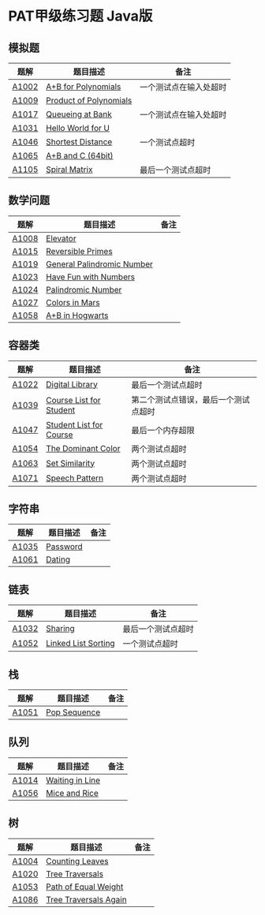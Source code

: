 # PAT甲级练习题 Java版

## 模拟题

|  题解   | 题目描述  | 备注 |
|  ----  | ----  | ---- |
| [A1002](/src/test1002.java)  | [A+B for Polynomials](https://pintia.cn/problem-sets/994805342720868352/problems/994805526272000000) | 一个测试点在输入处超时 |
| [A1009](/src/test1009.java)  | [Product of Polynomials](https://pintia.cn/problem-sets/994805342720868352/problems/994805509540921344) |  |
| [A1017](/src/test1017.java)  | [Queueing at Bank](https://pintia.cn/problem-sets/994805342720868352/problems/994805491530579968) | 一个测试点在输入处超时 |
| [A1031](/src/test1031.java)  | [Hello World for U](https://pintia.cn/problem-sets/994805342720868352/problems/994805462535356416) |  |
| [A1046](/src/test1046.java)  | [Shortest Distance](https://pintia.cn/problem-sets/994805342720868352/problems/994805435700199424) | 一个测试点超时 |
| [A1065](/src/test1065.java)  | [A+B and C (64bit)](https://pintia.cn/problem-sets/994805342720868352/problems/994805406352654336) |  |
| [A1105](/src/test1105.java)  | [Spiral Matrix](https://pintia.cn/problem-sets/994805342720868352/problems/994805363117768704) | 最后一个测试点超时 |

## 数学问题

|  题解   | 题目描述  | 备注 |
|  ----  | ----  | ---- |
| [A1008](/src/test1008.java)  | [Elevator](https://pintia.cn/problem-sets/994805342720868352/problems/994805511923286016) |  |
| [A1015](/src/test1015.java)  | [Reversible Primes](https://pintia.cn/problem-sets/994805342720868352/problems/994805495863296000) |  |
| [A1019](/src/test1019.java)  | [General Palindromic Number](https://pintia.cn/problem-sets/994805342720868352/problems/994805487143337984) |  |
| [A1023](/src/test1023.java)  | [Have Fun with Numbers](https://pintia.cn/problem-sets/994805342720868352/problems/994805478658260992) |  |
| [A1024](/src/test1024.java)  | [Palindromic Number](https://pintia.cn/problem-sets/994805342720868352/problems/994805476473028608) |  |
| [A1027](/src/test1024.java)  | [Colors in Mars](https://pintia.cn/problem-sets/994805342720868352/problems/994805470349344768) |  |
| [A1058](/src/test1058.java)  | [A+B in Hogwarts](https://pintia.cn/problem-sets/994805342720868352/problems/994805416519647232) |  |

## 容器类

|  题解   | 题目描述  | 备注 |
|  ----  | ----  | ---- |
| [A1022](/src/test1022.java)  | [Digital Library](https://pintia.cn/problem-sets/994805342720868352/problems/994805480801550336) | 最后一个测试点超时 |
| [A1039](/src/test1039.java)  | [Course List for Student](https://pintia.cn/problem-sets/994805342720868352/problems/994805447855292416) | 第二个测试点错误，最后一个测试点超时 |
| [A1047](/src/test1047.java)  | [Student List for Course](https://pintia.cn/problem-sets/994805342720868352/problems/994805433955368960) | 最后一个内存超限 |
| [A1054](/src/test1054.java)  | [The Dominant Color](https://pintia.cn/problem-sets/994805342720868352/problems/994805422639136768) | 两个测试点超时 |
| [A1063](/src/test1063.java)  | [Set Similarity](https://pintia.cn/problem-sets/994805342720868352/problems/994805409175420928) | 两个测试点超时 |
| [A1071](/src/test1071.java)  | [Speech Pattern](https://pintia.cn/problem-sets/994805342720868352/problems/994805398257647616) | 两个测试点超时 |

## 字符串

|  题解   | 题目描述  | 备注 |
|  ----  | ----  | ---- |
| [A1035](/src/test1035.java)  | [Password](https://pintia.cn/problem-sets/994805342720868352/problems/994805454989803520) |  |
| [A1061](/src/test1061.java)  | [Dating](https://pintia.cn/problem-sets/994805342720868352/problems/994805411985604608) |  |

## 链表

|  题解   | 题目描述  | 备注 |
|  ----  | ----  | ---- |
| [A1032](/src/test1032.java)  | [Sharing](https://pintia.cn/problem-sets/994805342720868352/problems/994805460652113920) | 最后一个测试点超时 |
| [A1052](/src/test1052.java)  | [Linked List Sorting](https://pintia.cn/problem-sets/994805342720868352/problems/994805425780670464) | 一个测试点超时 |

## 栈

|  题解   | 题目描述  | 备注 |
|  ----  | ----  | ---- |
| [A1051](/src/test1051.java)  | [Pop Sequence](https://pintia.cn/problem-sets/994805342720868352/problems/994805427332562944) |  |

## 队列

|  题解   | 题目描述  | 备注 |
|  ----  | ----  | ---- |
| [A1014](/src/test1014.java)  | [Waiting in Line](https://pintia.cn/problem-sets/994805342720868352/problems/994805498207911936) |  |
| [A1056](/src/test1056.java)  | [Mice and Rice](https://pintia.cn/problem-sets/994805342720868352/problems/994805419468242944) |  |

## 树

|  题解   | 题目描述  | 备注 |
|  ----  | ----  | ---- |
| [A1004](/src/test1004.java)  | [Counting Leaves](https://pintia.cn/problem-sets/994805342720868352/problems/994805521431773184) |  |
| [A1020](/src/test1020.java)  | [Tree Traversals](https://pintia.cn/problem-sets/994805342720868352/problems/994805485033603072) |  |
| [A1053](/src/test1053.java)  | [Path of Equal Weight](https://pintia.cn/problem-sets/994805342720868352/problems/994805424153280512) |  |
| [A1086](/src/test1086.java)  | [Tree Traversals Again](https://pintia.cn/problem-sets/994805342720868352/problems/994805380754817024) |  |
